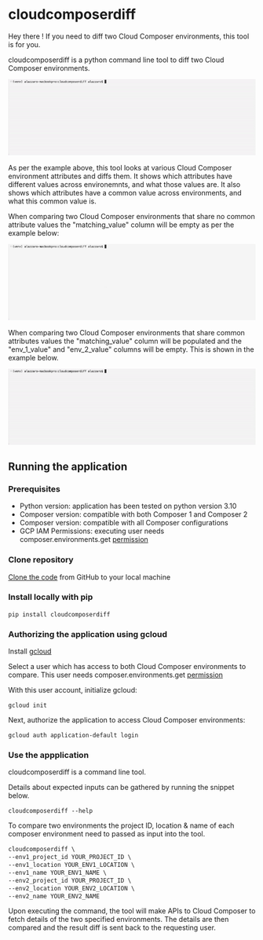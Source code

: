 # cloudcomposerdiff

Hey there ! If you need to diff two Cloud Composer environments, this tool is for you.

cloudcomposerdiff is a python command line tool to diff two Cloud Composer environments.

![gif showing environments with some matches & some differences](img/some_matches.gif)

As per the example above, this tool looks at various Cloud Composer environment
attributes and diffs them. It shows which attributes have different values across
environemnts, and what those values are. It also shows which attributes have a common
value across environments, and what this common value is.

When comparing two Cloud Composer environments that share no common attribute values
the "matching_value" column will be empty as per the example below:

![gif showing environments with zero matches](img/no_matches.gif)

When comparing two Cloud Composer environments that share common attributes values
the "matching_value" column will be populated and the "env_1_value" and "env_2_value"
columns will be empty. This is shown in the example below.

![gif showing environments with lots of matches](img/lots_of_matches.gif)


## Running the application

### Prerequisites

 * Python version: application has been tested on python version 3.10
 * Composer version:  compatible with both Composer 1 and Composer 2
 * Composer version:  compatible with all Composer configurations
 * GCP IAM Permissions: executing user needs composer.environments.get [permission](https://cloud.google.com/composer/docs/how-to/access-control#permissions_for_api_methods)

### Clone repository

[Clone the code](https://docs.github.com/en/repositories/creating-and-managing-repositories/cloning-a-repository) from GitHub to your local machine

### Install locally with pip

```shell
pip install cloudcomposerdiff
```

### Authorizing the application using gcloud

Install [gcloud](https://cloud.google.com/sdk/gcloud)

Select a user which has access to both Cloud Composer environments to compare. This user
needs composer.environments.get [permission](https://cloud.google.com/composer/docs/how-to/access-control#permissions_for_api_methods)

With this user account, initialize gcloud:

```shell
gcloud init
```

Next, authorize the application to access Cloud Composer environments:

```shell
gcloud auth application-default login
```

### Use the appplication

cloudcomposerdiff is a command line tool. 

Details about expected inputs can be gathered by running the snippet below.

```shell
cloudcomposerdiff --help
```

To compare two environments the project ID, location & name of each composer environment
need to passed as input into the tool. 

```shell
cloudcomposerdiff \
--env1_project_id YOUR_PROJECT_ID \
--env1_location YOUR_ENV1_LOCATION \
--env1_name YOUR_ENV1_NAME \
--env2_project_id YOUR_PROJECT_ID \
--env2_location YOUR_ENV2_LOCATION \
--env2_name YOUR_ENV2_NAME
```

Upon executing the command, the tool will make APIs to Cloud Composer to fetch details
of the two specified environments. The details are then compared and the result diff
is sent back to the requesting user.